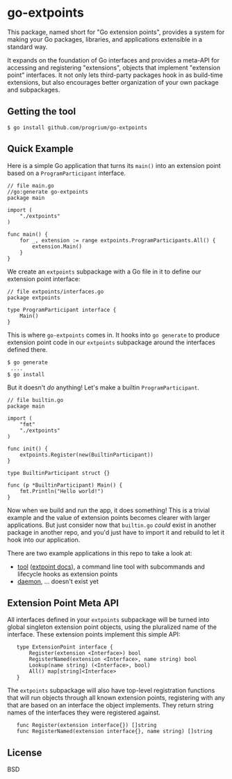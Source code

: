 # go-extpoints

This package, named short for "Go extension points", provides a system for making your Go packages, libraries, and applications extensible in a standard way. 

It expands on the foundation of Go interfaces and provides a meta-API for accessing and registering "extensions", objects that implement "extension point" interfaces. It not only lets third-party packages hook in as build-time extensions, but also encourages better organization of your own package and subpackages. 

## Getting the tool

	$ go install github.com/progrium/go-extpoints

## Quick Example

Here is a simple Go application that turns its `main()` into an extension point based on a `ProgramParticipant` interface.

```
// file main.go
//go:generate go-extpoints
package main

import (
	"./extpoints"
)

func main() {
	for _, extension := range extpoints.ProgramParticipants.All() {
		extension.Main()
	}
}
```

We create an `extpoints` subpackage with a Go file in it to define our extension point interface:

```
// file extpoints/interfaces.go
package extpoints

type ProgramParticipant interface {
	Main()
}
```

This is where `go-extpoints` comes in. It hooks into `go generate` to produce extension point code in our `extpoints` subpackage around the interfaces defined there.

	$ go generate
	 ....
	$ go install

But it doesn't *do* anything! Let's make a builtin `ProgramParticipant`.

```
// file builtin.go
package main

import (
	"fmt"
	"./extpoints"
)

func init() {
	extpoints.Register(new(BuiltinParticipant))
}

type BuiltinParticipant struct {}

func (p *BuiltinParticipant) Main() {
	fmt.Println("Hello world!")
}
```

Now when we build and run the app, it does something! This is a trivial example and the value of extension points becomes clearer with larger applications. But just consider now that `builtin.go` *could* exist in another package in another repo, and you'd just have to import it and rebuild to let it hook into our application.

There are two example applications in this repo to take a look at:

 * [tool](https://github.com/progrium/go-extpoints/tree/master/examples/tool) ([extpoint docs](http://godoc.org/github.com/progrium/go-extpoints/examples/tool/extpoints)), a command line tool with subcommands and lifecycle hooks as extension points
 * [daemon](https://github.com/progrium/go-extpoints/tree/master/examples/daemon), ... doesn't exist yet

 ## Extension Point Meta API

 All interfaces defined in your `extpoints` subpackage will be turned into global singleton extension point objects, using the pluralized name of the interface. These extension points implement this simple API:

 ```
 	type ExtensionPoint interface {
 		Register(extension <Interface>) bool
 		RegisterNamed(extension <Interface>, name string) bool
 		Lookup(name string) (<Interface>, bool)
 		All() map[string]<Interface>
 	}
 ```

 The `extpoints` subpackage will also have top-level registration functions that will run objects through all known extension points, registering with any that are based on an interface the object implements. They return string names of the interfaces they were registered against.
 
 ```
 	func Register(extension interface{}) []string
 	func RegisterNamed(extension interface{}, name string) []string
 ```

 ## License

 BSD